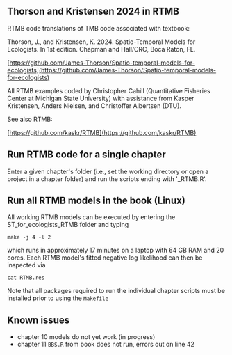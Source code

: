 ## Thorson and Kristensen 2024 in RTMB

RTMB code translations of TMB code associated with textbook:

Thorson, J., and Kristensen, K. 2024. Spatio-Temporal Models for Ecologists. In 1st edition. Chapman and Hall/CRC, Boca Raton, FL.

[https://github.com/James-Thorson/Spatio-temporal-models-for-ecologists](https://github.com/James-Thorson/Spatio-temporal-models-for-ecologists)

All RTMB examples coded by Christopher Cahill (Quantitative Fisheries Center at Michigan State University) with assistance from Kasper Kristensen, Anders Nielsen, and Christoffer Albertsen (DTU).  

See also RTMB:

[https://github.com/kaskr/RTMB](https://github.com/kaskr/RTMB)

## Run RTMB code for a single chapter

Enter a given chapter's folder (i.e., set the working directory or open a project in a chapter folder) and run the scripts ending with '_RTMB.R'.  

## Run all RTMB models in the book (Linux)

All working RTMB models can be executed by entering the ST_for_ecologists_RTMB folder and typing

```shell
make -j 4 -l 2
```
which runs in approximately 17 minutes on a laptop with 64 GB RAM and 20 cores.  Each RTMB model's fitted negative log likelihood can then be inspected via

```shell
cat RTMB.res
```
Note that all packages required to run the individual chapter scripts must be installed prior to using the `Makefile` 

## Known issues

- chapter 10 models do not yet work (in progress)
- chapter 11 `BBS.R` from book does not run, errors out on line 42

